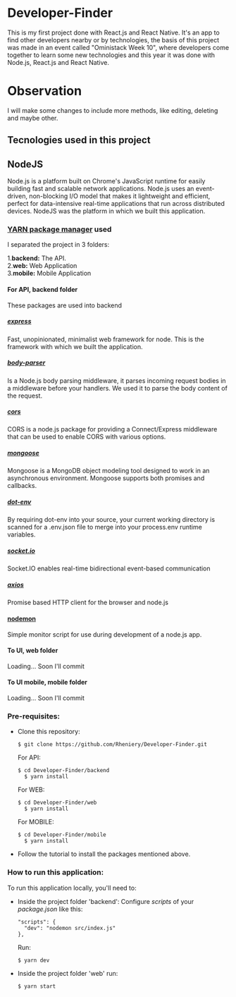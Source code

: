 # Developer-Finder
This is my first project done with React.js and React Native. It's an app to find other developers nearby or by technologies, the basis of this project was made in an event called "Oministack Week 10", where developers come together to learn some new technologies and this year it was done with Node.js, React.js and React Native.

# Observation
I will make some changes to include more methods, like editing, deleting and maybe other.


## Tecnologies used in this project

## NodeJS

Node.js is a platform built on Chrome's JavaScript runtime for easily building fast and scalable network applications. Node.js uses an event-driven, non-blocking I/O model that makes it lightweight and efficient, perfect for data-intensive real-time applications that run across distributed devices. NodeJS was the platform in which we built this application.

### [YARN package manager](https://yarnpkg.com/) used

I separated the project in 3 folders:

1.**backend:** The API.\
2.**web:** Web Application\
3.**mobile:** Mobile Application

#### For API, backend folder

These packages are used into backend

##### [express](https://yarnpkg.com/package/express)

Fast, unopinionated, minimalist web framework for node. This is the framework with which we built the application.

##### [body-parser](https://yarnpkg.com/package/body-parser)

Is a Node.js body parsing middleware, it parses incoming request bodies in a middleware before your handlers. We used it to parse the   body content of the request.

##### [cors](https://yarnpkg.com/package/cors)

CORS is a node.js package for providing a Connect/Express middleware that can be used to enable CORS with various options.

##### [mongoose](https://yarnpkg.com/package/mongoose)

Mongoose is a MongoDB object modeling tool designed to work in an asynchronous environment. Mongoose supports both promises and callbacks.

##### [dot-env](https://yarnpkg.com/package/dot-env)

By requiring dot-env into your source, your current working directory is scanned for a .env.json file to merge into your process.env runtime variables.

##### [socket.io](https://yarnpkg.com/package/socket.io)

Socket.IO enables real-time bidirectional event-based communication

##### [axios](https://yarnpkg.com/package/axios)

Promise based HTTP client for the browser and node.js

#### [nodemon](https://yarnpkg.com/package/nodemon)

Simple monitor script for use during development of a node.js app.

#### To UI, web folder
Loading... Soon I'll commit

#### To UI mobile, mobile folder
Loading... Soon I'll commit

### Pre-requisites:

* Clone this repository:
  ```
  $ git clone https://github.com/Rheniery/Developer-Finder.git
  ```
	For API:
  ```
  $ cd Developer-Finder/backend
	$ yarn install
  ```
  For WEB:
  ```
  $ cd Developer-Finder/web
	$ yarn install
  ```
  For MOBILE:
  ```
  $ cd Developer-Finder/mobile
	$ yarn install
  ```
* Follow the tutorial to install the packages mentioned above.

### How to run this application:

To run this application locally, you'll need to:
* Inside the project folder 'backend':
  Configure *scripts* of your *package.json* like this: 
  ```
  "scripts": {
    "dev": "nodemon src/index.js"
  },
  ```
  Run:
  ```
  $ yarn dev
  ```
* Inside the project folder 'web' run:
  ```
  $ yarn start
  ```
